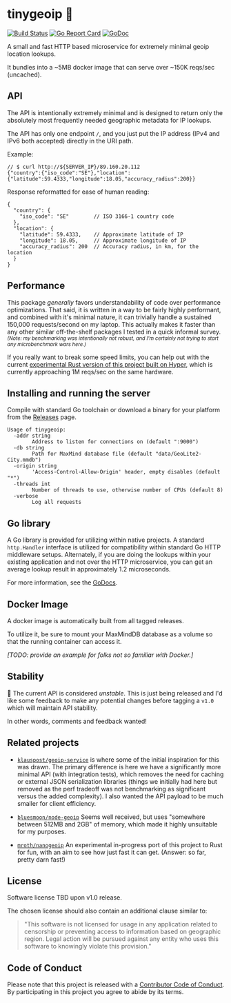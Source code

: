 # tinygeoip :dragon:

[![Build Status](https://travis-ci.com/mroth/tinygeoip.svg?branch=master)](https://travis-ci.com/mroth/tinygeoip)
[![Go Report Card](https://goreportcard.com/badge/github.com/mroth/tinygeoip)](https://goreportcard.com/report/github.com/mroth/tinygeoip)
[![GoDoc](https://godoc.org/github.com/mroth/tinygeoip?status.svg)](https://godoc.org/github.com/mroth/tinygeoip)

A small and fast HTTP based microservice for extremely minimal geoip location
lookups.

It bundles into a ~5MB docker image that can serve over ~150K reqs/sec (uncached).

## API

The API is intentionally extremely minimal and is designed to return only the
absolutely most frequently needed geographic metadata for IP lookups.

The API has only one endpoint `/`, and you just put the IP address (IPv4 and
IPv6 both accepted) directly in the URI path.

Example:

```json5
// $ curl http://${SERVER_IP}/89.160.20.112
{"country":{"iso_code":"SE"},"location":{"latitude":59.4333,"longitude":18.05,"accuracy_radius":200}}
```

Response reformatted for ease of human reading:

```json5
{
  "country": {
    "iso_code": "SE"        // ISO 3166-1 country code
  },
  "location": {
    "latitude": 59.4333,    // Approximate latitude of IP
    "longitude": 18.05,     // Approximate longitude of IP
    "accuracy_radius": 200  // Accuracy radius, in km, for the location
  }
}
```

## Performance

This package _generally_ favors understandability of code over performance
optimizations. That said, it is written in a way to be fairly highly performant,
and combined with it's minimal nature, it can trivially handle a sustained
150,000 requests/second on my laptop. This actually makes it faster than any
other similar off-the-shelf packages I tested in a quick informal survey.
<small>_(Note: my benchmarking was intentionally not robust, and I'm certainly not
trying to start any microbenchmark wars here.)_</small>

If you really want to break some speed limits, you can help out with the current
[experimental Rust version of this project built on Hyper][nanogeoip], which is
currently approaching 1M reqs/sec on the same hardware.

## Installing and running the server

Compile with standard Go toolchain or download a binary for your platform from
the [Releases] page.

```
Usage of tinygeoip:
  -addr string
        Address to listen for connections on (default ":9000")
  -db string
        Path for MaxMind database file (default "data/GeoLite2-City.mmdb")
  -origin string
        'Access-Control-Allow-Origin' header, empty disables (default "*")
  -threads int
        Number of threads to use, otherwise number of CPUs (default 8)
  -verbose
        Log all requests
```

[Releases]: https://github.com/mroth/tinygeoip/releases

## Go library

A Go library is provided for utilizing within native projects. A standard
`http.Handler` interface is utilized for compatibility within standard Go HTTP
middleware setups. Alternately, if you are doing the lookups within your
existing application and not over the HTTP microservice, you can get an average
lookup result in approximately 1.2 microseconds.

For more information, see the [GoDocs].

[GoDocs]: https://godoc.org/github.com/mroth/tinygeoip


## Docker Image

A docker image is automatically built from all tagged releases.

To utilize it, be sure to mount your MaxMindDB database as a volume so that the
running container can access it.

_[TODO: provide an example for folks not so familiar with Docker.]_

## Stability

:construction: The current API is considered _unstable_. This is just being
released and I'd like some feedback to make any potential changes before tagging
a `v1.0` which will maintain API stability. 

In other words, comments and feedback wanted!

## Related projects

- [`klauspost/geoip-service`][prj1] is where some of the initial inspiration for
  this was drawn. The primary difference is here we have a significantly more
  minimal API (with integration tests), which removes the need for caching or
  external JSON serialization libraries (things we initially had here but
  removed as the perf tradeoff was not benchmarking as significant versus the
  added complexity). I also wanted the API payload to be much smaller for client
  efficiency.

- [`bluesmoon/node-geoip`][prj2] Seems well received, but uses "somewhere between 512MB and 2GB" of memory, which made it highly unsuitable for my purposes.

- [`mroth/nanogeoip`][nanogeoip] An experimental in-progress port of this project to
  Rust for fun, with an aim to see how just fast it can get. (Answer: so far,
  pretty darn fast!)

[prj1]: https://github.com/klauspost/geoip-service
[prj2]: https://github.com/bluesmoon/node-geoip
[nanogeoip]: https://github.com/mroth/nanogeoip

## License

Software license TBD upon v1.0 release.

The chosen license should also contain an additional clause similar to:

> "This software is not licensed for usage in any application related to censorship or preventing access to information based on geographic region. Legal action will be pursued against any entity who uses this software to knowingly violate this provision."

## Code of Conduct

Please note that this project is released with a [Contributor Code of
Conduct](CODE_OF_CONDUCT.md). By participating in this project you agree to
abide by its terms.
